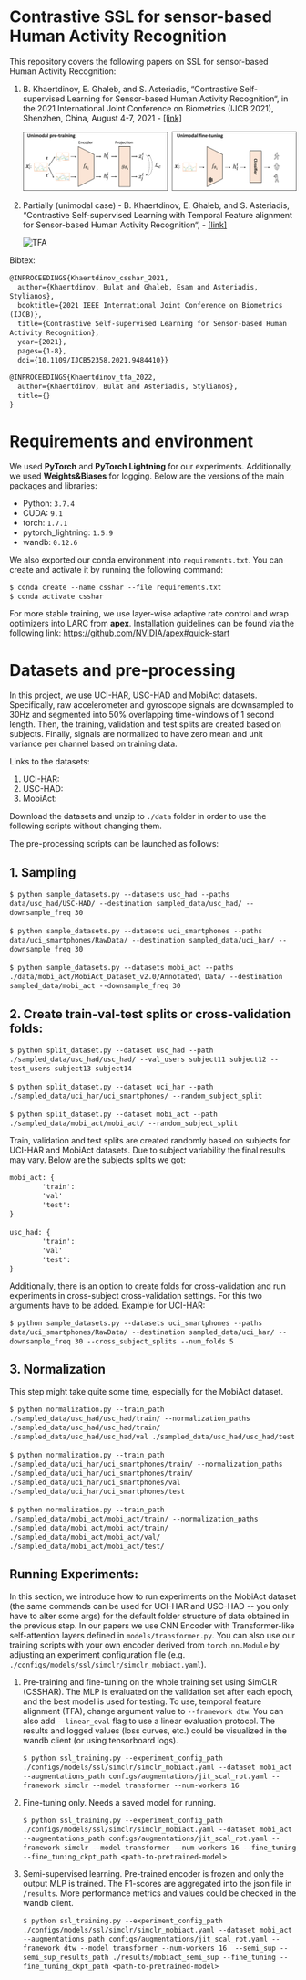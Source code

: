 # Contrastive SSL for sensor-based Human Activity Recognition

This repository covers the following papers on SSL for sensor-based Human Activity Recognition:
1. B. Khaertdinov, E. Ghaleb, and S. Asteriadis, “Contrastive Self-supervised Learning for Sensor-based Human Activity Recognition“, in the 2021 International Joint Conference on Biometrics (IJCB 2021), Shenzhen, China, August 4-7, 2021 - [[link]](https://www.researchgate.net/publication/353481823_Contrastive_Self-Supervised_Learning_for_Sensor-based_Human_Activity_Recognition)

	![SIMCLR](/paper_img/simclr.png)

2. Partially (unimodal case) - B. Khaertdinov, E. Ghaleb, and S. Asteriadis, “Contrastive Self-supervised Learning with Temporal Feature alignment for Sensor-based Human Activity Recognition“, - [[link]]()

	![TFA](/paper_img/)

Bibtex:
```
@INPROCEEDINGS{Khaertdinov_csshar_2021,
  author={Khaertdinov, Bulat and Ghaleb, Esam and Asteriadis, Stylianos},
  booktitle={2021 IEEE International Joint Conference on Biometrics (IJCB)}, 
  title={Contrastive Self-supervised Learning for Sensor-based Human Activity Recognition}, 
  year={2021},
  pages={1-8},
  doi={10.1109/IJCB52358.2021.9484410}}
  ```

```
@INPROCEEDINGS{Khaertdinov_tfa_2022,
  author={Khaertdinov, Bulat and Asteriadis, Stylianos},
  title={}
}
```

# Requirements and environment

We used **PyTorch** and **PyTorch Lightning** for our experiments. Additionally, we used **Weights&Biases** for logging. Below are the versions of the main packages and libraries:
* Python: `3.7.4`
* CUDA: `9.1`
* torch: `1.7.1`
* pytorch_lightning: `1.5.9`
* wandb: `0.12.6`

We also exported our conda environment into ``requirements.txt``. You can create and activate it by running the following command:
```
$ conda create --name csshar --file requirements.txt
$ conda activate csshar
```

For more stable training, we use layer-wise adaptive rate control and wrap optimizers into LARC from **apex**. Installation guidelines can be found via the following link: https://github.com/NVIDIA/apex#quick-start

# Datasets and pre-processing
In this project, we use UCI-HAR, USC-HAD and MobiAct datasets. Specifically, raw accelerometer and gyroscope signals are downsampled to 30Hz and segmented into 50% overlapping time-windows of 1 second length. Then, the training, validation and test splits are created based on subjects. Finally, signals are normalized to have zero mean and unit variance per channel based on training data.

Links to the datasets:
1. UCI-HAR: 
2. USC-HAD:
3. MobiAct: 

Download the datasets and unzip to `./data` folder in order to use the following scripts without changing them.

The pre-processing scripts can be launched as follows:
## 1. Sampling
```
$ python sample_datasets.py --datasets usc_had --paths data/usc_had/USC-HAD/ --destination sampled_data/usc_had/ --downsample_freq 30

$ python sample_datasets.py --datasets uci_smartphones --paths data/uci_smartphones/RawData/ --destination sampled_data/uci_har/ --downsample_freq 30

$ python sample_datasets.py --datasets mobi_act --paths ./data/mobi_act/MobiAct_Dataset_v2.0/Annotated\ Data/ --destination sampled_data/mobi_act --downsample_freq 30 
```

## 2. Create train-val-test splits or cross-validation folds:
```
$ python split_dataset.py --dataset usc_had --path ./sampled_data/usc_had/usc_had/ --val_users subject11 subject12 --test_users subject13 subject14

$ python split_dataset.py --dataset uci_har --path ./sampled_data/uci_har/uci_smartphones/ --random_subject_split 

$ python split_dataset.py --dataset mobi_act --path ./sampled_data/mobi_act/mobi_act/ --random_subject_split 
```

Train, validation and test splits are created randomly based on subjects for UCI-HAR and MobiAct datasets. Due to subject variability the final results may vary. Below are the subjects splits we got:
```
mobi_act: {
		'train':
		'val'
		'test':
}

usc_had: {
		'train':
		'val'
		'test':
}

```

Additionally, there is an option to create folds for cross-validation and run experiments in cross-subject cross-validation settings. For this two arguments  have to be added. Example for UCI-HAR:
```
$ python sample_datasets.py --datasets uci_smartphones --paths data/uci_smartphones/RawData/ --destination sampled_data/uci_har/ --downsample_freq 30 --cross_subject_splits --num_folds 5
```

## 3. Normalization
This step might take quite some time, especially for the MobiAct dataset.
```
$ python normalization.py --train_path ./sampled_data/usc_had/usc_had/train/ --normalization_paths ./sampled_data/usc_had/usc_had/train/ ./sampled_data/usc_had/usc_had/val ./sampled_data/usc_had/usc_had/test

$ python normalization.py --train_path ./sampled_data/uci_har/uci_smartphones/train/ --normalization_paths ./sampled_data/uci_har/uci_smartphones/train/ ./sampled_data/uci_har/uci_smartphones/val ./sampled_data/uci_har/uci_smartphones/test

$ python normalization.py --train_path ./sampled_data/mobi_act/mobi_act/train/ --normalization_paths ./sampled_data/mobi_act/mobi_act/train/ ./sampled_data/mobi_act/mobi_act/val/ ./sampled_data/mobi_act/mobi_act/test/
```

## Running Experiments:
In this section, we introduce how to run experiments on the MobiAct dataset (the same commands can be used for UCI-HAR and USC-HAD -- you only have to alter some args) for the default folder structure of data obtained in the previous step. In our papers we use CNN Encoder with Transformer-like self-attention layers defined in `models/transformer.py`. You can also use our training scripts with your own encoder derived from `torch.nn.Module` by adjusting an experiment configuration file (e.g. `./configs/models/ssl/simclr/simclr_mobiact.yaml`).

1. Pre-training and fine-tuning on the whole training set using SimCLR (CSSHAR). The MLP is evaluated on the validation set after each epoch, and the best model is used for testing. To use, temporal feature alignment (TFA), change argument value to `--framework dtw`.
You can also add `--linear_eval` flag to use a linear evaluation protocol. The results and logged values (loss curves, etc.) could be visualized in the wandb client (or using tensorboard logs).

	```
	$ python ssl_training.py --experiment_config_path ./configs/models/ssl/simclr/simclr_mobiact.yaml --dataset mobi_act --augmentations_path configs/augmentations/jit_scal_rot.yaml --framework simclr --model transformer --num-workers 16
	```

2. Fine-tuning only. Needs a saved model for running.
	```
	$ python ssl_training.py --experiment_config_path ./configs/models/ssl/simclr/simclr_mobiact.yaml --dataset mobi_act --augmentations_path configs/augmentations/jit_scal_rot.yaml --framework simclr --model transformer --num-workers 16 --fine_tuning --fine_tuning_ckpt_path <path-to-pretrained-model>
	```


3. Semi-supervised learning. Pre-trained encoder is frozen and only the output MLP is trained. The F1-scores are aggregated into the json file in `/results`. More performance metrics and values could be checked in the wandb client.
	 
	```
	$ python ssl_training.py --experiment_config_path ./configs/models/ssl/simclr/simclr_mobiact.yaml --dataset mobi_act --augmentations_path configs/augmentations/jit_scal_rot.yaml --framework dtw --model transformer --num-workers 16  --semi_sup --semi_sup_results_path ./results/mobiact_semi_sup --fine_tuning --fine_tuning_ckpt_path <path-to-pretrained-model>
	```

